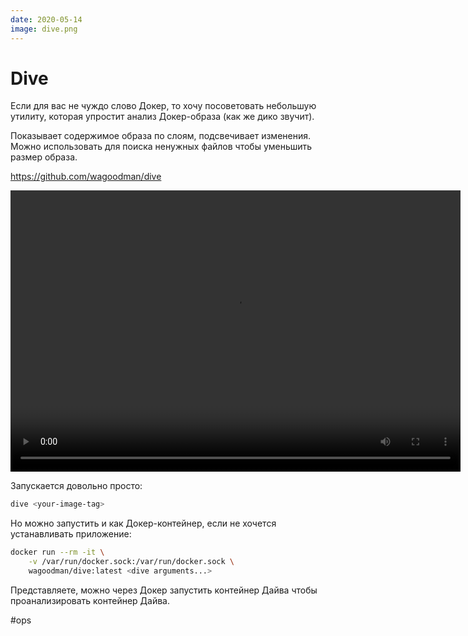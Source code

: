 ```yaml
---
date: 2020-05-14
image: dive.png
---
```


# Dive

Если для вас не чуждо слово Докер, то хочу посоветовать небольшую утилиту, которая упростит анализ Докер-образа (как же дико звучит).

Показывает содержимое образа по слоям, подсвечивает изменения. Можно использовать для поиска ненужных файлов чтобы уменьшить размер образа.

https://github.com/wagoodman/dive

<video width="720" height="450" controls>
  <source src="dive.mp4" type="video/mp4">
</video>

Запускается довольно просто:

```bash
dive <your-image-tag>
```

Но можно запустить и как Докер-контейнер, если не хочется устанавливать приложение:

```bash
docker run --rm -it \
    -v /var/run/docker.sock:/var/run/docker.sock \
    wagoodman/dive:latest <dive arguments...>
```

Представляете, можно через Докер запустить контейнер Дайва чтобы проанализировать контейнер Дайва.

#ops
